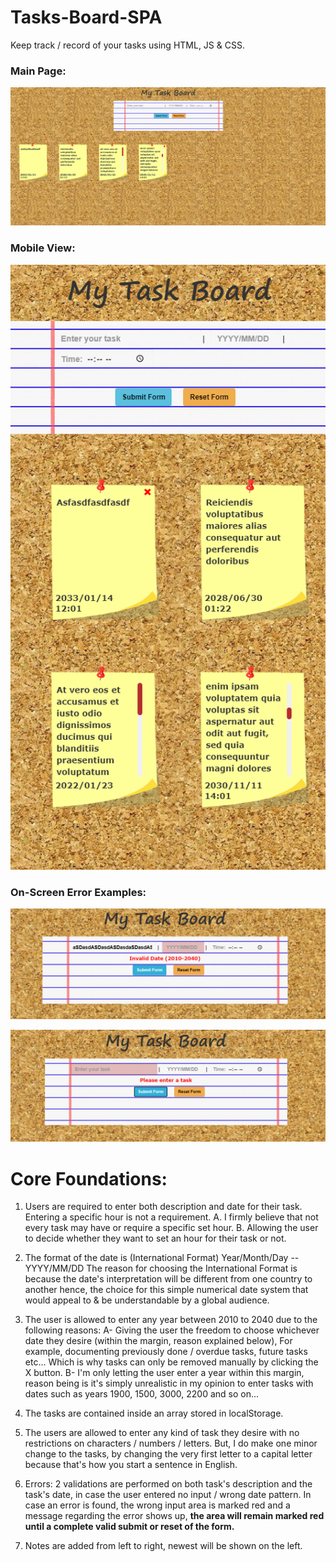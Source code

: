 # Tasks-Board-SPA

Keep track / record of your tasks using HTML, JS & CSS.

### Main Page:

![mainPage](./mainPage.png)

### Mobile View:

![mainPageMobile](./mainPageMobile.png)

### On-Screen Error Examples:

![error1](./error1.png)

![error2](./error2.png)



# Core Foundations:

1. Users are required to enter both description and date for their task. 
   Entering a specific hour is not a requirement.
   A. I firmly believe that not every task may have or require a specific set hour.
   B. Allowing the user to decide whether they want to set an hour for their task or not.

2. The format of the date is (International Format) Year/Month/Day -- YYYY/MM/DD 
   The reason for choosing the International Format is because the date's interpretation will be different
   from one country to another hence, the choice for this simple numerical date system that would appeal to & be understandable
   by a global audience.

3. The user is allowed to enter any year between 2010 to 2040 due to the following reasons:
   A- Giving the user the freedom to choose whichever date they desire (within the margin, reason explained below),	
      For example, documenting previously done / overdue tasks, future tasks etc...
      Which is why tasks can only be removed manually by clicking the X button.
   B- I'm only letting the user enter a year within this margin, reason being is it's simply unrealistic in my opinion 
      to enter tasks with dates such as years 1900, 1500, 3000, 2200 and so on...

4. The tasks are contained inside an array stored in localStorage.

5. The users are allowed to enter any kind of task they desire with no restrictions on characters / numbers / letters.
   But, I do make one minor change to the tasks, by changing the very first letter to a capital letter because that's
   how you start a sentence in English.
   
6. Errors: 2 validations are performed on both task's description and the task's date, in case the user entered
   no input / wrong date pattern. In case an error is found, the wrong input area is marked red and a message regarding
   the error shows up, <b>the area will remain marked red until a complete valid submit or reset of the form.</b>

7. Notes are added from left to right, newest will be shown on the left.
